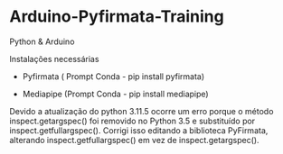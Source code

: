# Arduino-Pyfirmata-Training
Python &amp; Arduino

Instalações necessárias 

* Pyfirmata ( Prompt Conda - pip install pyfirmata)

* Mediapipe (Prompt Conda -  pip install mediapipe) 

Devido a atualização do python 3.11.5 ocorre um erro  porque o método inspect.getargspec() foi removido no Python 3.5 e substituído por inspect.getfullargspec(). Corrigi isso editando a biblioteca PyFirmata, alterando inspect.getfullargspec() em vez de inspect.getargspec().
